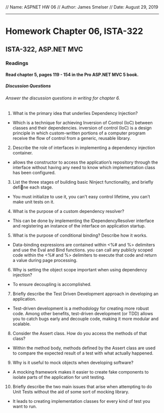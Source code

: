 // Name: ASPNET HW 06
// Author: James Smelser
// Date: August 29, 2019

-----------------------------------------------------------
# Homework Chapter 06, ISTA-322
## ISTA-322, ASP.NET MVC
### Readings
#### Read chapter 5, pages 119 - 154 in the Pro ASP.NET MVC 5 book.
##### Discussion Questions
###### Answer the discussion questions in writing for chapter 6.
1. What is the primary idea that underlies Dependency Injection?
- Which is a technique for achieving Inversion of Control (IoC) between classes and their dependencies.  inversion of control (IoC)
is a design principle in which custom-written portions of a computer program receive the flow of control from a generic, reusable library.
2. Describe the role of interfaces in implementing a dependency injection container.
- allows the constructor to access the application’s repository through the interface without having any need to
know which implementation class has been configured.
3. List the three stages of building basic Ninject functionality, and briefly define each stage.
- You must initialize to use it, you can't easy control lifetime, you can't make unit tests on it.
4. What is the purpose of a custom dependency resolver?
- This can be done by implementing the IDependencyResolver interface and registering an instance of the interface on application startup.
5. What is the purpose of conditional binding? Describe how it works.
- Data-binding expressions are contained within <%# and %> delimiters and use the Eval and Bind functions.
you can call any publicly scoped code within the <%# and %> delimiters to execute that code and return a value during page processing.
6. Why is setting the object scope important when using dependency injection?
- To ensure decoupling is accomplished.
7. Briefly describe the Test Driven Development approach in developing an application.
- Test-driven development is a methodology for creating more robust code. Among other benefits, test-driven development (or TDD)
allows you to catch bugs early and decouple code, making it more modular and scalable.
8. Consider the Assert class. How do you access the methods of that class?
- Within the method body, methods defined by the Assert class are used to compare the expected result of a test with what actually happened.
9. Why is it useful to mock objects when developing software?
- A mocking framework makes it easier to create fake components to isolate parts of the application for unit testing.
10. Briefly describe the two main issues that arise when attempting to do Unit Tests without the aid of
some sort of mocking library.
- It leads to creating implementation classes for every kind of test you want to run.
